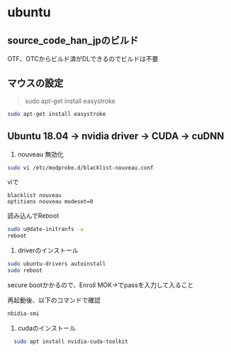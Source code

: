 # ubuntu #

## source_code_han_jpのビルド ##
OTF、OTCからビルド済がDLできるのでビルドは不要

## マウスの設定 ##

>sudo apt-get install easystroke

```bash
sudo apt-get install easystroke
```
## Ubuntu 18.04 -> nvidia driver -> CUDA -> cuDNN ##

1. nouveau 無効化

  ```bash
  sudo vi /etc/modprobe.d/blacklist-nouveau.conf
  ```
  viで

  ```
  blacklist nouveau
  optitions nouveau modeset=0
  ```

  読み込んでReboot

  ```bash
  sudo u@date-initranfs -u
  reboot
  ```

1. driverのインストール

  ```bash 
  sudo ubuntu-drivers autoinstall
  sudo reboot
  ```
  secure bootかかるので、Enroll MOK->でpassを入力して入ること

  再起動後、以下のコマンドで確認

  ```bash
  nbidia-smi
  ```

1. cudaのインストール

```bash
  sudo apt install nvidia-cuda-toolkit
  ```
